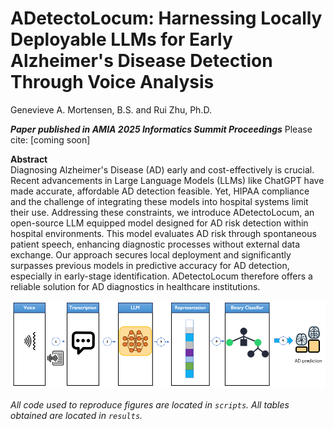 # ADetectoLocum: Harnessing Locally Deployable LLMs for Early Alzheimer's Disease Detection Through Voice Analysis

Genevieve A. Mortensen, B.S. and Rui Zhu, Ph.D.

**_Paper published in AMIA 2025 Informatics Summit Proceedings_**
Please cite: [coming soon]

**Abstract**  
Diagnosing Alzheimer's Disease (AD) early and cost-effectively is crucial. Recent advancements in Large Language Models (LLMs) like ChatGPT have made accurate, affordable AD detection feasible. Yet, HIPAA compliance and the challenge of integrating these models into hospital systems limit their use. Addressing these constraints, we introduce ADetectoLocum, an open-source LLM equipped model designed for AD risk detection within hospital environments. This model evaluates AD risk through spontaneous patient speech, enhancing diagnostic processes without external data exchange. Our approach secures local deployment and significantly surpasses previous models in predictive accuracy for AD detection, especially in early-stage identification. ADetectoLocum therefore offers a reliable solution for AD diagnostics in healthcare institutions.

![alt text](https://github.com/ginnymortensen/ADetectoLocum/blob/main/results/model.png)

*All code used to reproduce figures are located in `scripts`. All tables obtained are located in `results`.*
